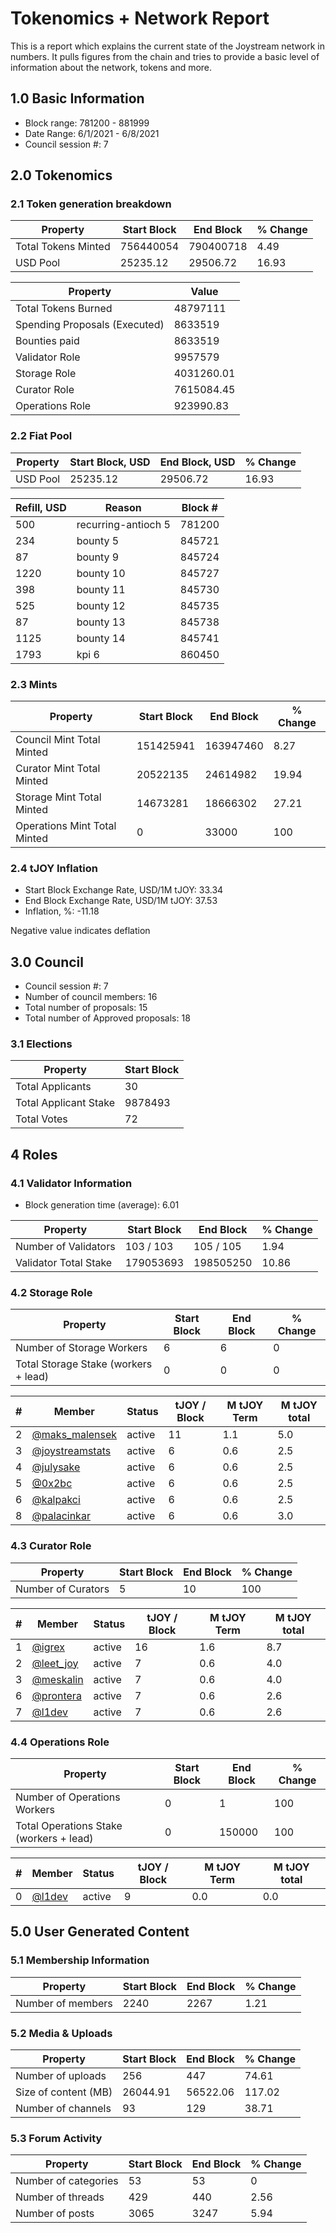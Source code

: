 # Tokenomics + Network Report
This is a report which explains the current state of the Joystream network in numbers. It pulls figures from the chain and tries to provide a basic level of information about the network, tokens and more. 

## 1.0 Basic Information
* Block range: 781200 - 881999
* Date Range: 6/1/2021 - 6/8/2021
* Council session #: 7

## 2.0 Tokenomics
### 2.1 Token generation breakdown
| Property            | Start Block | End Block | % Change |
|---------------------|--------------|--------------|----------|
| Total Tokens Minted |  756440054 | 790400718 | 4.49 |
| USD Pool |  25235.12 | 29506.72 | 16.93 |

| Property            | Value        |
|---------------------|--------------|
| Total Tokens Burned | 48797111 |
| Spending Proposals (Executed) | 8633519 |
| Bounties paid       | 8633519 |
| Validator Role      | 9957579 |
| Storage Role        | 4031260.01 |
| Curator Role        | 7615084.45 |
| Operations Role     | 923990.83 |

### 2.2 Fiat Pool
| Property            | Start Block, USD | End Block, USD | % Change |
|---------------------|--------------|--------------|----------|
| USD Pool | 25235.12 | 29506.72 | 16.93 |

| Refill, USD | Reason | Block # |
|---------------------|--------------|--------------|
| 500 | recurring-antioch 5 | 781200 |
| 234 | bounty 5 | 845721 |
| 87 | bounty 9 | 845724 |
| 1220 | bounty 10 | 845727 |
| 398 | bounty 11 | 845730 |
| 525 | bounty 12 | 845735 |
| 87 | bounty 13 | 845738 |
| 1125 | bounty 14 | 845741 |
| 1793 | kpi 6 | 860450 |


### 2.3 Mints
| Property                    | Start Block           | End Block | % Change |
|-----------------------------|-----------------------|--------------|----------|
| Council Mint Total Minted   | 151425941  | 163947460 |8.27 |
| Curator Mint Total Minted   | 20522135 | 24614982 | 19.94 |
| Storage Mint Total Minted   | 14673281 | 18666302 | 27.21 |
| Operations Mint Total Minted | 0 | 33000 | 100 |


### 2.4 tJOY Inflation

* Start Block Exchange Rate, USD/1M tJOY: 33.34
* End Block Exchange Rate, USD/1M tJOY: 37.53
* Inflation, %: -11.18

Negative value indicates deflation

## 3.0 Council
* Council session #: 7
* Number of council members: 16
* Total number of proposals: 15
* Total number of Approved proposals: 18

### 3.1 Elections
| Property                    | Start Block  |
|-----------------------------|--------------|
| Total Applicants            | 30 |
| Total Applicant Stake       | 9878493 |
| Total Votes                 | 72 |

## 4 Roles
### 4.1 Validator Information
* Block generation time (average): 6.01

| Property                   | Start Block | End Block | % Change |
|----------------------------|--------------|--------------|----------|
| Number of Validators       | 103 / 103 | 105 / 105 | 1.94 |
| Validator Total Stake      | 179053693 | 198505250 | 10.86 |


### 4.2 Storage Role
| Property                | Start Block | End Block | % Change |
|-------------------------|--------------|--------------|----------|
| Number of Storage Workers | 6 | 6 | 0 |
| Total Storage Stake (workers + lead) | 0 | 0 | 0 |

| # | Member | Status | tJOY / Block | M tJOY Term | M tJOY total |
|--|--|--|--|--|--|
| 2 | [@maks_malensek](https://pioneer.joystreamstats.live/#/members/maks_malensek) | active | 11 | 1.1 | 5.0 |
| 3 | [@joystreamstats](https://pioneer.joystreamstats.live/#/members/joystreamstats) | active | 6 | 0.6 | 2.5 |
| 4 | [@julysake](https://pioneer.joystreamstats.live/#/members/julysake) | active | 6 | 0.6 | 2.5 |
| 5 | [@0x2bc](https://pioneer.joystreamstats.live/#/members/0x2bc) | active | 6 | 0.6 | 2.5 |
| 6 | [@kalpakci](https://pioneer.joystreamstats.live/#/members/kalpakci) | active | 6 | 0.6 | 2.5 |
| 8 | [@palacinkar](https://pioneer.joystreamstats.live/#/members/palacinkar) | active | 6 | 0.6 | 3.0 |


### 4.3 Curator Role
| Property                | Start Block | End Block | % Change |
|-------------------------|--------------|--------------|----------|
| Number of Curators      | 5 | 10 | 100 |

| # | Member | Status | tJOY / Block | M tJOY Term | M tJOY total |
|--|--|--|--|--|--|
| 1 | [@igrex](https://pioneer.joystreamstats.live/#/members/igrex) | active | 16 | 1.6 | 8.7 |
| 2 | [@leet_joy](https://pioneer.joystreamstats.live/#/members/leet_joy) | active | 7 | 0.6 | 4.0 |
| 3 | [@meskalin](https://pioneer.joystreamstats.live/#/members/meskalin) | active | 7 | 0.6 | 4.0 |
| 6 | [@prontera](https://pioneer.joystreamstats.live/#/members/prontera) | active | 7 | 0.6 | 2.6 |
| 7 | [@l1dev](https://pioneer.joystreamstats.live/#/members/l1dev) | active | 7 | 0.6 | 2.6 |


### 4.4 Operations Role
| Property                | Start Block | End Block | % Change |
|-------------------------|--------------|--------------|----------|
| Number of Operations Workers      | 0 | 1 | 100 |
| Total Operations Stake (workers + lead) | 0 | 150000 | 100 |

| # | Member | Status | tJOY / Block | M tJOY Term | M tJOY total |
|--|--|--|--|--|--|
| 0 | [@l1dev](https://pioneer.joystreamstats.live/#/members/l1dev) | active | 9 | 0.0 | 0.0 |


## 5.0 User Generated Content
### 5.1 Membership Information
| Property          | Start Block | End Block | % Change |
|-------------------|--------------|--------------|----------|
| Number of members | 2240|  2267 | 1.21 |

### 5.2 Media & Uploads
| Property                | Start Block | End Block | % Change |
|-------------------------|--------------|--------------|----------|
| Number of uploads       | 256 | 447  |  74.61 |
| Size of content (MB)    |  26044.91 |  56522.06 | 117.02 |
| Number of channels      |  93 | 129 | 38.71 |

### 5.3 Forum Activity
| Property          | Start Block | End Block | % Change |
|-------------------|--------------|--------------|----------|
| Number of categories | 53 | 53 | 0 |
| Number of threads    | 429 | 440 | 2.56 |
| Number of posts      | 3065 | 3247 | 5.94 |
